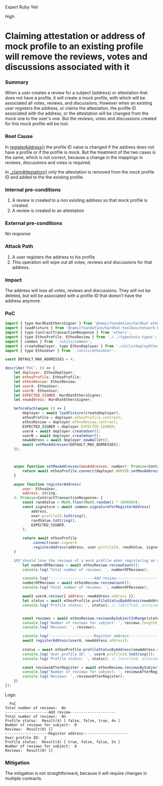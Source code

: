 Expert Ruby Yeti

High

# Claiming attestation or address of mock profile to an existing profile will remove the reviews, votes and discussions associated with it

### Summary

When a user creates a review for a subject (address) or attestation that does not have a profile, it will create a mock profile, with which will be associated all votes, reviews, and discussions. However when an existing user registers the address, or claims the attestation, the profile ID associated with the address, or the attestation will be changed from the mock one to the user's one. But the reviews, votes and discussions created for this mock profile will be lost.

### Root Cause

In [registerAddress()](https://github.com/sherlock-audit/2024-10-ethos-network/blob/main/ethos/packages/contracts/contracts/EthosProfile.sol#L373) the profile ID value is changed if the address does not have a profile or if the profile is mock. But the treatment of the two cases is the same, which is not correct, because a change in the mappings in reviews, discussions and votes is required.

In [_claimAttestation()]() only the attestation is removed from the mock profile ID and added to the the existing profile.

### Internal pre-conditions

1. A review is created to a non existing address so that mock profile is created.
2. A review is created to an attestation

### External pre-conditions

_No response_

### Attack Path

1. A user registers the address to his profile
2. This operation will wipe out all votes, reviews and discussions for that address.

### Impact

The address will lose all votes, reviews and discussions. They will not be deleted, but will be associated with a profile ID that doesn't have the address anymore.

### PoC

```javascript
import { type HardhatEthersSigner } from '@nomicfoundation/hardhat-ethers/signers';
import { loadFixture } from '@nomicfoundation/hardhat-toolbox/network-helpers';
import { type ContractTransactionResponse } from 'ethers';
import { type EthosProfile, EthosReview } from './../typechain-types';
import { common } from './utils/common';
import { createDeployer, type EthosDeployer } from './utils/deployEthos';
import { type EthosUser } from './utils/ethosUser';

const DEFAULT_MAX_ADDRESSES = 4;

describe('PoC', () => {
    let deployer: EthosDeployer;
    let ethosProfile: EthosProfile;
    let ethosReview: EthosReview;
    let userA: EthosUser;
    let userB: EthosUser;
    let EXPECTED_SIGNER: HardhatEthersSigner;
    let newAddress: HardhatEthersSigner;

    beforeEach(async () => {
        deployer = await loadFixture(createDeployer);
        ethosProfile = deployer.ethosProfile.contract;
        ethosReview = deployer.ethosReview.contract;
        EXPECTED_SIGNER = deployer.EXPECTED_SIGNER;
        userA = await deployer.createUser();
        userB = await deployer.createUser();
        newAddress = await deployer.newWallet();
        await setMaxAddresses(DEFAULT_MAX_ADDRESSES);
    });



    async function setMaxAddresses(maxAddresses: number): Promise<ContractTransactionResponse> {
        return await ethosProfile.connect(deployer.ADMIN).setMaxAddresses(maxAddresses);
    }

    async function registerAddress(
        user: EthosUser,
        address: string,
    ): Promise<ContractTransactionResponse> {
        const randValue = Math.floor(Math.random() * 1000000);
        const signature = await common.signatureForRegisterAddress(
            address,
            user.profileId.toString(),
            randValue.toString(),
            EXPECTED_SIGNER,
        );

        return await ethosProfile
            .connect(user.signer)
            .registerAddress(address, user.profileId, randValue, signature);
    }

    it('should lose the reviews of a mock profile when registering an address', async () => {
        let numberOFReviews = await ethosReview.reviewCount();
        console.log('Total number of reviews: ', numberOFReviews);

        console.log('--------------------Add review---------------------');
        numberOFReviews = await ethosReview.reviewCount();
        console.log('Total number of reviews: ', numberOFReviews);

        await userA.review({ address: newAddress.address });
        let status = await ethosProfile.profileStatusByAddress(newAddress.address);
        console.log('Profile status: ', status); // [verified, archived, mock, profileId]


        const reviews = await ethosReview.reviewsBySubjectInRange(status.profileId, 0, numberOFReviews);
        console.log('Number of reviews for subject: ', reviews.length);
        console.log('Reviews: ', reviews);

        console.log('--------------------Register address---------------------');
        await registerAddress(userA, newAddress.address);
        
        status = await ethosProfile.profileStatusByAddress(newAddress.address);
        console.log('User profile ID: ', userA.profileId.toString());
        console.log('Profile status: ', status); // [verified, archived, mock, profileId]

        const reviewsAfterRegister = await ethosReview.reviewsBySubjectInRange(status.profileId, 0, numberOFReviews);
        console.log('Number of reviews for subject: ', reviewsAfterRegister.length);
        console.log('Reviews: ', reviewsAfterRegister);
    })
});
```
Logs:
```logs
  PoC
Total number of reviews:  0n
--------------------Add review---------------------
Total number of reviews:  0n
Profile status:  Result(4) [ false, false, true, 4n ]
Number of reviews for subject:  0
Reviews:  Result(0) []
--------------------Register address---------------------
User profile ID:  2
Profile status:  Result(4) [ true, false, false, 2n ]
Number of reviews for subject:  0
Reviews:  Result(0) []
```

### Mitigation

The mitigation is not straightforward, because it will require changes in multiple contracts.